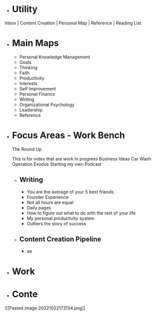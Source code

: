 - # Utility
Inbox | Content Creation | Personal Map | Reference | Reading List
- # Main Maps
	- Personal Knowledge Management
	- Goals
	- Thinking
	- Faith
	- Productivity
	- Interests
	- Self Improvement
	- Personal Finance
	- Writing
	- Organizational Psychology
	- Leadership
	- Reference
- # Focus Areas - Work Bench
	The Round Up
	
	This is for notes that are work in progress
	Business Ideas
	Car Wash
	Operation Exodus
	Starting my own Podcast
	
	- ## Writing
		- You are the average of your 5 best friends
		- Founder Experience
		- Not all hours are equal
		- Daily pages
		- How to figure out what to do with the rest of your life
		- My personal productivity system
		- Outliers the story of success
	- ## Content Creation Pipeline
		- aa
- # Work
- # Conte

![[Pasted image 20221022173134.png]]